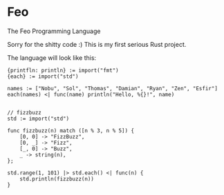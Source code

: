 # Feo
The Feo Programming Language

Sorry for the shitty code :) This is my first serious Rust project.

The language will look like this:
```
{printfln: println} := import("fmt")
{each} := import("std")

names := ["Nobu", "Sol", "Thomas", "Damian", "Ryan", "Zen", "Esfir"]
each(names) <| func(name) println("Hello, %{}!", name)


// fizzbuzz
std := import("std")

func fizzbuzz(n) match ([n % 3, n % 5]) {
    [0, 0] -> "FizzBuzz",
    [0, _] -> "Fizz",
    [_, 0] -> "Buzz",
    _ -> string(n),
};

std.range(1, 101) |> std.each() <| func(n) {
    std.println(fizzbuzz(n))
}
```
